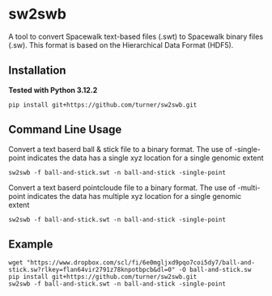 # sw2swb

A tool to convert Spacewalk text-based files (.swt) to Spacewalk binary files (.sw). This format is based on the Hierarchical Data Format (HDF5).

## Installation

**Tested with Python 3.12.2**

```
pip install git+https://github.com/turner/sw2swb.git
```

## Command Line Usage

Convert a text baserd ball & stick file to a binary format. The use of -single-point indicates the data has a single 
xyz location for a single genomic extent

```commandline
sw2swb -f ball-and-stick.swt -n ball-and-stick -single-point
```

Convert a text baserd pointcloude file to a binary format. The use of -multi-point indicates the data has multiple 
xyz location for a single genomic extent

```commandline
sw2swb -f ball-and-stick.swt -n ball-and-stick -single-point
```

## Example

```commandline
wget "https://www.dropbox.com/scl/fi/6e0mgljxd9pqo7coi5dy7/ball-and-stick.sw?rlkey=flan64vir2791z78knpotbpcb&dl=0" -O ball-and-stick.sw
pip install git+https://github.com/turner/sw2swb.git
sw2swb -f ball-and-stick.swt -n ball-and-stick -single-point
```
